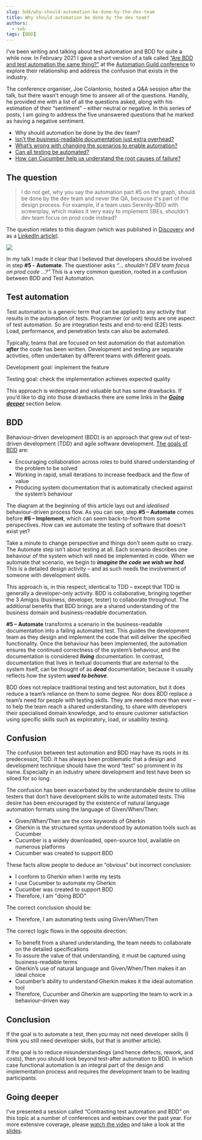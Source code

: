 ```yaml
---
slug: bdd/why-should-automation-be-done-by-the-dev-team
title: Why should automation be done by the dev team?
authors:
  - seb
tags: [BDD]
---
```


I’ve been writing and talking about test automation and BDD for quite a while now. In February 2021 I gave a short version of a talk called [“Are BDD and test automation the same thing?”](https://www.slideshare.net/sebrose/are-bdd-and-test-automation-the-same-thing-automation-guild-2021) at the [Automation Guild conference](https://guildconferences.com/ag-2021/) to explore their relationship and address the confusion that exists in the industry.

The conference organiser, Joe Colantonio, hosted a Q&A session after the talk, but there wasn’t enough time to answer all of the questions. Handily, he provided me with a list of all the questions asked, along with his estimation of their “sentiment” – either neutral or negative. In this series of posts, I am going to address the five unanswered questions that he marked as having a negative sentiment.

-   Why should automation be done by the dev team?
-   [Isn’t the business-readable documentation just extra overhead?](https://cucumber.io/blog/bdd/isn-t-the-business-readable-documentation-just-ove/)
-   [What’s wrong with changing the scenarios to enable automation?](https://cucumber.io/blog/bdd/what-s-wrong-with-changing-the-scenarios-to-enabl/)
-   [Can all testing be automated?](https://cucumber.io/blog/bdd/can-all-testing-be-automated/)
-   [How can Cucumber help us understand the root causes of failure?](https://cucumber.io/blog/bdd/how-can-cucumber-help-us-understand-the-root-cause/)

## The question

> I do not get, why you say the automation part #5 on the graph, should be done by the dev team and never the QA, because it's part of the design process. For example, if a team uses Serenity-BDD with screenplay, which makes it very easy to implement SBEs, shouldn't dev team focus on prod code instead?

<!-- truncate -->

The question relates to this diagram (which was published in [Discovery](http://bddbooks.com/) and as a [LinkedIn article](https://www.linkedin.com/pulse/bdd-tasks-activities-seb-rose/)).

![](/img/blog/ebf9bb6300693b7ea20afef95510d77aa935c60c3efdd4fcbc77377fd0ff7a05.png)

In my talk I made it clear that I believed that developers should be involved in step **#5 -** **Automate**. The questioner asks _“…_ _shouldn't DEV team focus on prod code …?”_ This is a very common question, rooted in a confusion between BDD and Test Automation.

## Test automation

Test automation is a generic term that can be applied to any activity that results in the automation of tests. Programmer (or unit) tests are one aspect of test automation. So are integration tests and end-to-end (E2E) tests. Load, performance, and penetration tests can also be automated.

Typically, teams that are focused on test automation do that automation **_after_** the code has been written. Development and testing are separate activities, often undertaken by different teams with different goals.

Development goal: implement the feature

Testing goal: check the implementation achieves expected quality

This approach is widespread and valuable but has some drawbacks. If you’d like to dig into those drawbacks there are some links in the [**_Going deeper_**](#_Ref66891642) section below.

## BDD

Behaviour-driven development (BDD) is an approach that grew out of test-driven development (TDD) and agile software development. [The goals of BDD](https://cucumber.io/docs/bdd/) are:

-   Encouraging collaboration across roles to build shared understanding of the problem to be solved
-   Working in rapid, small iterations to increase feedback and the flow of value
-   Producing system documentation that is automatically checked against the system’s behaviour

The diagram at the beginning of this article lays out and _idealised_ behaviour-driven process flow. As you can see, step **#5 – Automate** comes before **#6 – Implement**, which can seem back-to-front from some perspectives. How can we automate the testing of software that doesn’t exist yet?

Take a minute to change perspective and things don’t seem quite so crazy. The Automate step isn’t about testing at all. Each scenario describes one behaviour of the system which will need be implemented in code. When we automate that scenario, we begin to **_imagine the code we wish we had_**. This is a detailed design activity – and as such needs the involvement of someone with development skills.

This approach is, in this respect, identical to TDD – except that TDD is generally a developer-only activity. BDD is collaborative, bringing together the 3 Amigos (business, developer, tester) to collaborate throughout. The additional benefits that BDD brings are a shared understanding of the business domain and business-readable documentation.

**#5 – Automate** transforms a scenario in the business-readable documentation into a failing automated test. This guides the development team as they design and implement the code that will deliver the specified functionality. Once the behaviour has been implemented, the automation ensures the continued correctness of the system’s behaviour, and the documentation is considered **_living_** documentation. In contrast, documentation that lives in textual documents that are external to the system itself, can be thought of as **_dead_** documentation, because it usually reflects how the system _**used to behave**_.

BDD does not replace traditional testing and test automation, but it does reduce a team’s reliance on them to some degree. Nor does BDD replace a team’s need for people with testing skills. They are needed more than ever – to help the team reach a shared understanding, to share with developers their specialised domain knowledge, and to ensure customer satisfaction using specific skills such as exploratory, load, or usability testing.

## Confusion

The confusion between test automation and BDD may have its roots in its predecessor, TDD. It has always been problematic that a design and development technique should have the word “test” so prominent in its name. Especially in an industry where development and test have been so siloed for so long.

The confusion has been exacerbated by the understandable desire to utilise testers that don’t have development skills to write automated tests. This desire has been encouraged by the existence of natural language automation formats using the language of Given/When/Then:

-   Given/When/Then are the core keywords of Gherkin
-   Gherkin is the structured syntax understood by automation tools such as Cucumber
-   Cucumber is a widely downloaded, open-source tool, available on numerous platforms
-   Cucumber was created to support BDD

These facts allow people to deduce an “obvious” but incorrect conclusion:

-   I conform to Gherkin when I write my tests
-   I use Cucumber to automate my Gherkin
-   Cucumber was created to support BDD
-   Therefore, I am "doing BDD"

The correct conclusion should be:

-   Therefore, I am automating tests using Given/When/Then

The correct logic flows in the opposite direction:

-   To benefit from a shared understanding, the team needs to collaborate on the detailed specifications
-   To assure the value of that understanding, it must be captured using business-readable terms
-   Gherkin’s use of natural language and Given/When/Then makes it an ideal choice
-   Cucumber’s ability to understand Gherkin makes it the ideal automation tool
-   Therefore, Cucumber and Gherkin are supporting the team to work in a behaviour-driven way

## Conclusion

If the goal is to automate a test, then you may not need developer skills (I think you still need developer skills, but that is another article).

If the goal is to reduce misunderstandings (and hence defects, rework, and costs), then you should look beyond test-after automation to BDD. In which case functional automation is an integral part of the design and implementation process and requires the development team to be leading participants.

## Going deeper

I’ve presented a session called “Contrasting test automation and BDD” on this topic at a number of conferences and webinars over the past year. For more extensive coverage, please [watch the video](https://www.dropbox.com/s/pxsj5tyllxkz67a/Test%20automation%20%26%20BDD%20-%20Vivit%20Unicom%202020.mp4?dl=0) and take a look at the [slides](https://www.slideshare.net/sebrose/test-automation-and-bdd-vivit-unicom-2020).


